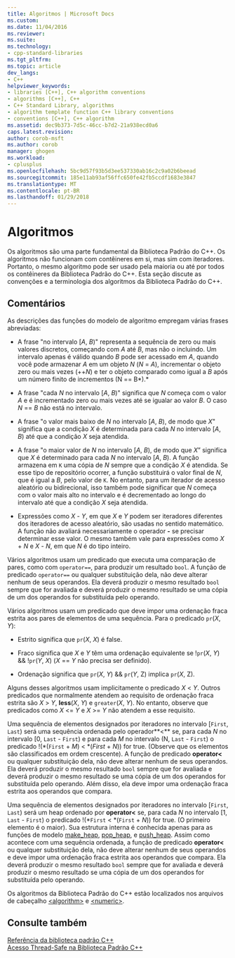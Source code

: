 ```yaml
---
title: Algoritmos | Microsoft Docs
ms.custom: 
ms.date: 11/04/2016
ms.reviewer: 
ms.suite: 
ms.technology:
- cpp-standard-libraries
ms.tgt_pltfrm: 
ms.topic: article
dev_langs:
- C++
helpviewer_keywords:
- libraries [C++], C++ algorithm conventions
- algorithms [C++], C++
- C++ Standard Library, algorithms
- algorithm template function C++ library conventions
- conventions [C++], C++ algorithm
ms.assetid: dec9b373-7d5c-46cc-b7d2-21a938ecd0a6
caps.latest.revision: 
author: corob-msft
ms.author: corob
manager: ghogen
ms.workload:
- cplusplus
ms.openlocfilehash: 5bc9d57f93b5d3ee537330ab16c2c9a02b6beead
ms.sourcegitcommit: 185e11ab93af56ffc650fe42fb5ccdf1683e3847
ms.translationtype: MT
ms.contentlocale: pt-BR
ms.lasthandoff: 01/29/2018
---
```

# <a name="algorithms"></a>Algoritmos
Os algoritmos são uma parte fundamental da Biblioteca Padrão do C++. Os algoritmos não funcionam com contêineres em si, mas sim com iteradores. Portanto, o mesmo algoritmo pode ser usado pela maioria ou até por todos os contêineres da Biblioteca Padrão do C++. Esta seção discute as convenções e a terminologia dos algoritmos da Biblioteca Padrão do C++.  
  
## <a name="remarks"></a>Comentários  
 As descrições das funções do modelo de algoritmo empregam várias frases abreviadas:  
  
-   A frase "no intervalo [*A*, *B*)" representa a sequência de zero ou mais valores discretos, começando com *A* até *B*, mas não o incluindo. Um intervalo apenas é válido quando *B* pode ser acessado em *A*, quando você pode armazenar *A* em um objeto *N* (*N* = *A*), incrementar o objeto zero ou mais vezes (++*N*) e ter o objeto comparado como igual a *B* após um número finito de incrementos (N == B*).*  
  
-   A frase "cada *N* no intervalo [*A*, *B*)" significa que *N* começa com o valor *A* e é incrementado zero ou mais vezes até se igualar ao valor *B*. O caso *N* == *B* não está no intervalo.  
  
-   A frase "o valor mais baixo de *N* no intervalo [*A*, *B*), de modo que *X*" significa que a condição *X* é determinada para cada *N* no intervalo [*A*, *B*) até que a condição *X* seja atendida.  
  
-   A frase "o maior valor de *N* no intervalo [*A*, *B*), de modo que *X*” significa que *X* é determinado para cada *N* no intervalo [*A*, *B*). A função armazena em `K` uma cópia de *N* sempre que a condição *X* é atendida. Se esse tipo de repositório ocorrer, a função substituirá o valor final de *N*, que é igual a *B*, pelo valor de `K`. No entanto, para um iterador de acesso aleatório ou bidirecional, isso também pode significar que *N* começa com o valor mais alto no intervalo e é decrementado ao longo do intervalo até que a condição *X* seja atendida.  
  
-   Expressões como *X* - *Y*, em que *X* e *Y* podem ser iteradores diferentes dos iteradores de acesso aleatório, são usadas no sentido matemático. A função não avaliará necessariamente o operador **-** se precisar determinar esse valor. O mesmo também vale para expressões como *X* + *N* e *X* - *N*, em que *N* é do tipo inteiro.  
  
 Vários algoritmos usam um predicado que executa uma comparação de pares, como com `operator==`, para produzir um resultado `bool`. A função de predicado `operator==` ou qualquer substituição dela, não deve alterar nenhum de seus operandos. Ela deverá produzir o mesmo resultado `bool` sempre que for avaliada e deverá produzir o mesmo resultado se uma cópia de um dos operandos for substituída pelo operando.  
  
 Vários algoritmos usam um predicado que deve impor uma ordenação fraca estrita aos pares de elementos de uma sequência. Para o predicado `pr`(*X*, *Y*):  
  
-   Estrito significa que `pr`(*X*, *X*) é false.  
  
-   Fraco significa que *X* e *Y* têm uma ordenação equivalente se !`pr`(*X*, *Y*) && !`pr`(*Y*, *X*) (*X* == *Y* não precisa ser definido).  
  
-   Ordenação significa que `pr`(*X*, *Y*) && `pr`(*Y*, Z) implica `pr`(*X*, Z).  
  
 Alguns desses algoritmos usam implicitamente o predicado *X* \< *Y*. Outros predicados que normalmente atendem ao requisito de ordenação fraca estrita são *X* > *Y*, **less**(*X*, *Y*) e `greater`(*X*, *Y*). No entanto, observe que predicados como *X* \<= *Y* e *X* >= *Y* não atendem a esse requisito.  
  
 Uma sequência de elementos designados por iteradores no intervalo [`First`, `Last`) será uma sequência ordenada pelo operador**<** se, para cada *N* no intervalo [0, `Last` - `First`) e para cada *M* no intervalo (N, `Last` - `First`) o predicado !(\*(`First` + *M*) < \*(*First* + *N*)) for true. (Observe que os elementos são classificados em ordem crescente). A função de predicado **operator<** ou qualquer substituição dela, não deve alterar nenhum de seus operandos. Ela deverá produzir o mesmo resultado `bool` sempre que for avaliada e deverá produzir o mesmo resultado se uma cópia de um dos operandos for substituída pelo operando. Além disso, ela deve impor uma ordenação fraca estrita aos operandos que compara.  
  
 Uma sequência de elementos designados por iteradores no intervalo [`First`, `Last`) será um heap ordenado por **operator<** se, para cada *N* no intervalo [1, `Last` - `First`) o predicado !(\*`First` < \*(`First` + *N*)) for true. (O primeiro elemento é o maior). Sua estrutura interna é conhecida apenas para as funções de modelo [make_heap](../standard-library/algorithm-functions.md#make_heap), [pop_heap](../standard-library/algorithm-functions.md#pop_heap), e [push_heap](../standard-library/algorithm-functions.md#push_heap). Assim como acontece com uma sequência ordenada, a função de predicado **operator<** ou qualquer substituição dela, não deve alterar nenhum de seus operandos e deve impor uma ordenação fraca estrita aos operandos que compara. Ela deverá produzir o mesmo resultado `bool` sempre que for avaliada e deverá produzir o mesmo resultado se uma cópia de um dos operandos for substituída pelo operando.  
  
 Os algoritmos da Biblioteca Padrão do C++ estão localizados nos arquivos de cabeçalho [\<algorithm>](../standard-library/algorithm.md) e [\<numeric>](../standard-library/numeric.md).  
  
## <a name="see-also"></a>Consulte também  
 [Referência da biblioteca padrão C++](../standard-library/cpp-standard-library-reference.md)   
 [Acesso Thread-Safe na Biblioteca Padrão C++](../standard-library/thread-safety-in-the-cpp-standard-library.md)

